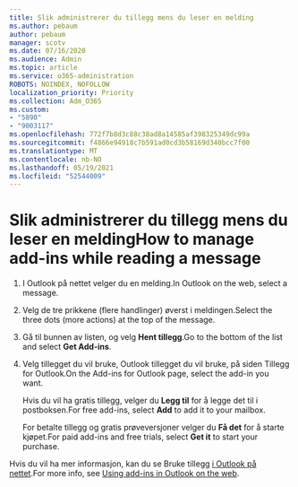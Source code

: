 ```yaml
---
title: Slik administrerer du tillegg mens du leser en melding
ms.author: pebaum
author: pebaum
manager: scotv
ms.date: 07/16/2020
ms.audience: Admin
ms.topic: article
ms.service: o365-administration
ROBOTS: NOINDEX, NOFOLLOW
localization_priority: Priority
ms.collection: Adm_O365
ms.custom:
- "5890"
- "9003117"
ms.openlocfilehash: 772f7b8d3c88c38ad8a14585af398325349dc99a
ms.sourcegitcommit: f4866e94918c7b591ad0cd3b58169d340bcc7f00
ms.translationtype: MT
ms.contentlocale: nb-NO
ms.lasthandoff: 05/19/2021
ms.locfileid: "52544009"
---
```

# <a name="how-to-manage-add-ins-while-reading-a-message"></a><span data-ttu-id="041b4-102">Slik administrerer du tillegg mens du leser en melding</span><span class="sxs-lookup"><span data-stu-id="041b4-102">How to manage add-ins while reading a message</span></span>

1. <span data-ttu-id="041b4-103">I Outlook på nettet velger du en melding.</span><span class="sxs-lookup"><span data-stu-id="041b4-103">In Outlook on the web, select a message.</span></span>
    
2. <span data-ttu-id="041b4-104">Velg de tre prikkene (flere handlinger) øverst i meldingen.</span><span class="sxs-lookup"><span data-stu-id="041b4-104">Select the three dots (more actions) at the top of the message.</span></span>

3. <span data-ttu-id="041b4-105">Gå til bunnen av listen, og velg **Hent tillegg**.</span><span class="sxs-lookup"><span data-stu-id="041b4-105">Go to the bottom of the list and select **Get Add-ins**.</span></span>
    
4. <span data-ttu-id="041b4-106">Velg tillegget du vil bruke, Outlook tillegget du vil bruke, på siden Tillegg for Outlook.</span><span class="sxs-lookup"><span data-stu-id="041b4-106">On the Add-ins for Outlook page, select the add-in you want.</span></span>
    
    <span data-ttu-id="041b4-107">Hvis du vil ha gratis tillegg, velger du **Legg til** for å legge det til i postboksen.</span><span class="sxs-lookup"><span data-stu-id="041b4-107">For free add-ins, select **Add** to add it to your mailbox.</span></span>
    
    <span data-ttu-id="041b4-108">For betalte tillegg og gratis prøveversjoner velger du **Få det** for å starte kjøpet.</span><span class="sxs-lookup"><span data-stu-id="041b4-108">For paid add-ins and free trials, select **Get it** to start your purchase.</span></span>
    
<span data-ttu-id="041b4-109">Hvis du vil ha mer informasjon, kan du se Bruke tillegg [i Outlook på nettet](https://support.microsoft.com/office/using-add-ins-in-outlook-on-the-web-8f2ce816-5df4-44a5-958c-f7f9d6dabdce).</span><span class="sxs-lookup"><span data-stu-id="041b4-109">For more info, see [Using add-ins in Outlook on the web](https://support.microsoft.com/office/using-add-ins-in-outlook-on-the-web-8f2ce816-5df4-44a5-958c-f7f9d6dabdce).</span></span>